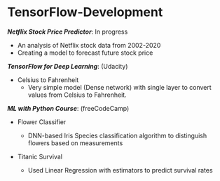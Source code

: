 # TensorFlow-Development

**_Netflix Stock Price Predictor_**: In progress
- An analysis of Netflix stock data from 2002-2020
- Creating a model to forecast future stock price



_**TensorFlow for Deep Learning**_: (Udacity)

- Celsius to Fahrenheit
  - Very simple model (Dense network) with single layer to convert values from Celsius to Fahrenheit. 



_**ML with Python Course**_: (freeCodeCamp)
    
- Flower Classifier
  - DNN-based Iris Species classification algorithm to distinguish flowers based on measurements
  
- Titanic Survival
  - Used Linear Regression with estimators to predict survival rates
